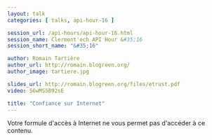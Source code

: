```yaml
---
layout: talk
categories: [ talks, api-hour-16 ]

session_url: /api-hours/api-hour-16.html
session_name: Clermont'ech API Hour &#35;16
session_short_name: "&#35;16"

author: Romain Tartière
author_url: http://romain.blogreen.org/
author_image: tartiere.jpg

slides_url: http://romain.blogreen.org/files/etrust.pdf
video: S6wMS5B92sE

title: "Confiance sur Internet"
---
```


Votre formule d'accès à Internet ne vous permet pas d'accéder à ce contenu.
